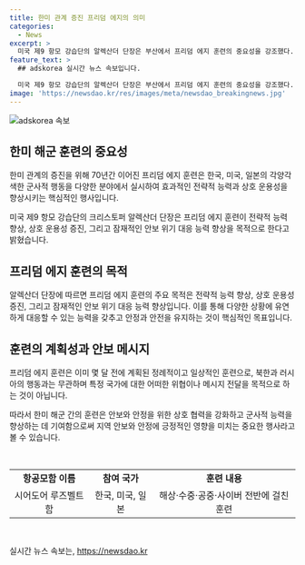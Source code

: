 ```yaml
---
title: 한미 관계 증진 프리덤 에지의 의미
categories:
  - News
excerpt: >
  미국 제9 항모 강습단의 알렉산더 단장은 부산에서 프리덤 에지 훈련의 중요성을 강조했다. 이번 훈련은 한미관계 강화와 다양한 군사 분야에서의 협력을 강화하기 위한 것으로, 북러나 러시아에게 메시지를 보내는 것은 아니라고 강조했다. 알렉산더 단장은 폭우로 공개행사가 제한적으로 진행되었으나, 훈련의 중요성을 강조했다.
feature_text: >
  ## adskorea 실시간 뉴스 속보입니다.

  미국 제9 항모 강습단의 알렉산더 단장은 부산에서 프리덤 에지 훈련의 중요성을 강조했다. 이번 훈련은 한미관계 강화와 다양한 군사 분야에서의 협력을 강화하기 위한 것으로, 북러나 러시아에게 메시지를 보내는 것은 아니라고 강조했다. 알렉산더 단장은 폭우로 공개행사가 제한적으로 진행되었으나, 훈련의 중요성을 강조했다.
image: 'https://newsdao.kr/res/images/meta/newsdao_breakingnews.jpg'
---
```


<p><img src="https://newsdao.kr/res/images/meta/newsdao_breakingnews.jpg" alt="adskorea 속보" /></p>

<h2 data-ke-size="size26">한미 해군 훈련의 중요성</h2>

<p data-ke-size="size16">한미 관계의 증진을 위해 70년간 이어진 프리덤 에지 훈련은 한국, 미국, 일본의 각양각색한 군사적 행동을 다양한 분야에서 실시하여 효과적인 전략적 능력과 상호 운용성을 향상시키는 핵심적인 행사입니다.</p>

<p data-ke-size="size16">미국 제9 항모 강습단의 크리스토퍼 알렉산더 단장은 프리덤 에지 훈련이 전략적 능력 향상, 상호 운용성 증진, 그리고 잠재적인 안보 위기 대응 능력 향상을 목적으로 한다고 밝혔습니다.</p>

<h2 data-ke-size="size26">프리덤 에지 훈련의 목적</h2>

<p data-ke-size="size16">알렉산더 단장에 따르면 프리덤 에지 훈련의 주요 목적은 전략적 능력 향상, 상호 운용성 증진, 그리고 잠재적인 안보 위기 대응 능력 향상입니다. 이를 통해 다양한 상황에 유연하게 대응할 수 있는 능력을 갖추고 안정과 안전을 유지하는 것이 핵심적인 목표입니다.</p>

<h2 data-ke-size="size26">훈련의 계획성과 안보 메시지</h2>

<p data-ke-size="size16">프리덤 에지 훈련은 이미 몇 달 전에 계획된 정례적이고 일상적인 훈련으로, 북한과 러시아의 행동과는 무관하며 특정 국가에 대한 어떠한 위협이나 메시지 전달을 목적으로 하는 것이 아닙니다.</p>

<p data-ke-size="size16">따라서 한미 해군 간의 훈련은 안보와 안정을 위한 상호 협력을 강화하고 군사적 능력을 향상하는 데 기여함으로써 지역 안보와 안정에 긍정적인 영향을 미치는 중요한 행사라고 볼 수 있습니다.</p>

<p data-ke-size="size16">&nbsp;</p>

<table>
    <tbody>
        <tr>
            <td style="text-align: center; height: 17px;"><b>항공모함 이름</b></td>
            <td style="text-align: center; height: 17px;"><b>참여 국가</b></td>
            <td style="text-align: center; height: 17px;"><b>훈련 내용</b></td>
        </tr>
        <tr>
            <td style="text-align: center; height: 17px;">시어도어 루즈벨트함</td>
            <td style="text-align: center; height: 17px;">한국, 미국, 일본</td>
            <td style="text-align: center; height: 17px;">해상·수중·공중·사이버 전반에 걸친 훈련</td>
        </tr>
    </tbody>
</table>

<p data-ke-size="size16">&nbsp;</p>
실시간 뉴스 속보는, <a href="https://newsdao.kr" rel="dofollow">https://newsdao.kr</a>


